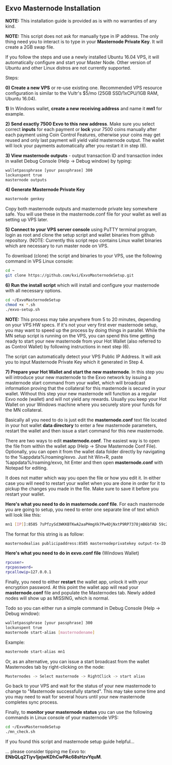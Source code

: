 ## Exvo Masternode Installation

**NOTE:** This installation guide is provided as is with no warranties of any kind.

**NOTE:** This script does not ask for manually type in IP address. The only thing need you to interact is to type in your __Masternode Private Key__. It will create a 2GB swap file.


If you follow the steps and use a newly installed Ubuntu 16.04 VPS, it will automatically configure and start your Master Node. Other version of Ubuntu and other Linux distros are not currently supported.

Steps:

**0) Create a new VPS** or re-use existing one. Recommended VPS resource configuration is similar to the Vultr's $5/mo (25GB SSD/1xCPU/1GB RAM, Ubuntu 16.04).

**1)** In Windows wallet, **create a new receiving address** and name it **mn1** for example.

**2) Send exactly 7500 Exvo to this new address**. Make sure you select correct __inputs__ for each payment or __lock__ your 7500 coins manually after each payment using Coin Control Features, otherwise your coins may get reused and only last payment will yield valid masternode output. The wallet will lock your payments automatically after you restart it in step (6).

**3) View masternode outputs** - output transaction ID and transaction index in wallet Debug Console (Help -> Debug window) by typing:

```bash
walletpassphrase [your passphrase] 300
lockunspent true
masternode outputs
```

**4) Generate Masternode Private Key**

```bash
masternode genkey
```

Copy both masternode outputs and masternode private key somewhere safe. You will use these in the masternode.conf file for your wallet as well as setting up VPS later.

**5) Connect to your VPS server console** using PuTTY terminal program, login as root and clone the setup script and wallet binaries from github repository.
(NOTE: Currently this script repo contains Linux wallet binaries which are necessary to run master node on VPS.

To download (clone) the script and binaries to your VPS, use the following command in VPS Linux console:

```bash
cd ~
git clone https://github.com/kxi/ExvoMasternodeSetup.git
```

**6) Run the install script** which will install and configure your masternode with all necessary options.

```bash
cd ~/ExvoMasternodeSetup
chmod +x *.sh
./exvo-setup.sh
```

__NOTE:__ This process may take anywhere from 5 to 20 minutes, depending on your VPS HW specs. If it's not your very first ever masternode setup, you may want to speed up the process by doing things in parallel. While the MN setup script is running on the VPS, you can spend this time getting ready to start your new masternode from your Hot Wallet (also referred to as Control Wallet) by following instructions in next step (6).

The script can automatically detect your VPS Public IP Address. It will ask you to input Masternode Private Key which it generated in Step 4.

**7) Prepare your Hot Wallet and start the new masternode**. In this step you will introduce your new masternode to the Exvo network by issuing a masternode start command from your wallet, which will broadcast information proving that
the collateral for this masternode is secured in your wallet. Without this step your new masternode will function as a regular Exvo node (wallet) and will not yield any rewards. Usually you keep your Hot Wallet on your Windows machine where you securely store your funds for the MN collateral.

Basically all you need to do is just edit the __masternode.conf__ text file located in your hot wallet __data directory__ to enter a few masternode parameters, restart the wallet and then issue a start command for this new masternode.

There are two ways to edit __masternode.conf__. The easiest way is to open the file from within the wallet app (Help -> Show Masternode Conf File). Optionally, you can open it from the wallet data folder directly by navigating to the %appdata%/roaming/exvo. Just hit Win+R, paste %appdata%/roaming/exvo, hit Enter and then open **masternode.conf** with Notepad for editing.

It does not matter which way you open the file or how you edit it. In either case you will need to restart your wallet when you are done in order for it to pickup the changes you made in the file. Make sure to save it before you restart your wallet.

__Here's what you need to do in masternode.conf file__. For each masternode you are going to setup, you need to enter one separate line of text  which will look like this:

```bash
mn1 [IP]]:8585 7sPfzySd3WKKBTKwA2aaPHmgXk7Pw4DjNxtP9RP7378jmB6bfAD 59c25d4b31b573bc78cb2369667e58bc13d6d092d2c30eeffa2dcaad86119536 1 0
```

The format for this string is as follow:
```bash
masternodealias publicipaddress:8585 masternodeprivatekey output-tx-ID output-tx-index
```

__Here's what you need to do in exvo.conf file__ (Windows Wallet)
```bash
rpcuser=
rpcpassword=
rpcallowip=127.0.0.1
```

Finally, you need to either __restart__ the wallet app, unlock it with your encryption password. At this point the wallet app will read your __masternode.conf__ file and populate the Masternodes tab. Newly added nodes will show up as MISSING, which is normal.

Todo so you can either run a simple command in Debug Console (Help -> Debug window):

```bash
walletpassphrase [your passphrase] 300
lockunspent true
masternode start-alias [masternodename]
```

Example:
```bash
masternode start-alias mn1
```

Or, as an alternative, you can issue a start broadcast from the wallet Masternodes tab by right-clicking on the node:

```bash
Masternodes -> Select masternode -> RightClick -> start alias
```

Go back to your VPS and wait for the status of your new masternode to change to "Masternode successfully started". This may take some time and you may need to wait for several hours until your new masternode completes sync process.

Finally, to **monitor your masternode status** you can use the following commands in Linux console of your masternode VPS:

```bash
cd ~/ExvoMasternodeSetup
./mn_check.sh
```





If you found this script and masternode setup guide helpful...

... please consider tipping me Exvo to: **ENbQLq2Tiyv1jejwKDhCwPAc68sHzvYquM**.
